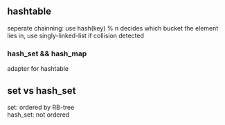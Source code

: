 ## hashtable
seperate chainning: use hash(key) % n decides which bucket the element lies in, use singly-linked-list if collision detected
### hash_set && hash_map
adapter for hashtable
## set vs hash_set
set: ordered by RB-tree <br>
hash_set: not ordered